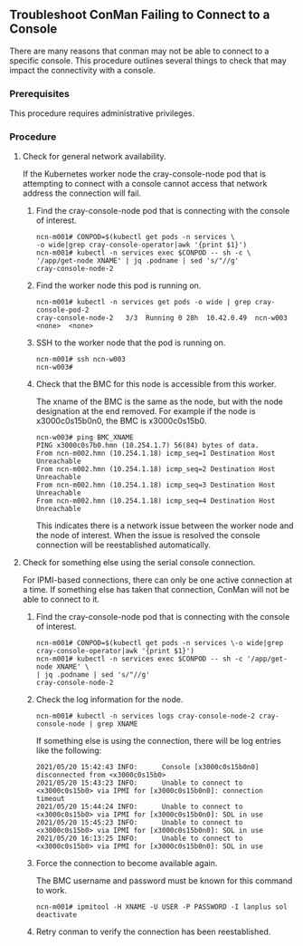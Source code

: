 ## Troubleshoot ConMan Failing to Connect to a Console

There are many reasons that conman may not be able to connect to a specific console. This procedure outlines several things to check that may impact the connectivity with a console.

### Prerequisites

This procedure requires administrative privileges.

### Procedure

1. Check for general network availability.
   
    If the Kubernetes worker node the cray-console-node pod that is attempting to connect with
    a console cannot access that network address the connection will fail.
    
    1. Find the cray-console-node pod that is connecting with the console of interest.
    
        ```
        ncn-m001# CONPOD=$(kubectl get pods -n services \
        -o wide|grep cray-console-operator|awk '{print $1}')
        ncn-m001# kubectl -n services exec $CONPOD -- sh -c \
        '/app/get-node XNAME' | jq .podname | sed 's/"//g'
        cray-console-node-2
        ```

    2. Find the worker node this pod is running on.
    
        ```
        ncn-m001# kubectl -n services get pods -o wide | grep cray-console-pod-2
        cray-console-node-2   3/3  Running 0 28h  10.42.0.49  ncn-w003   <none>  <none>
        ```

    3. SSH to the worker node that the pod is running on.
    
        ```
        ncn-m001# ssh ncn-w003
        ncn-w003#
        ```

    4. Check that the BMC for this node is accessible from this worker.
      
        The xname of the BMC is the same as the node, but with the node designation at the
        end removed. For example if the node is x3000c0s15b0n0, the BMC is x3000c0s15b0.
        
        ```
        ncn-w003# ping BMC_XNAME
        PING x3000c0s7b0.hmn (10.254.1.7) 56(84) bytes of data.
        From ncn-m002.hmn (10.254.1.18) icmp_seq=1 Destination Host Unreachable
        From ncn-m002.hmn (10.254.1.18) icmp_seq=2 Destination Host Unreachable
        From ncn-m002.hmn (10.254.1.18) icmp_seq=3 Destination Host Unreachable
        From ncn-m002.hmn (10.254.1.18) icmp_seq=4 Destination Host Unreachable
        ```
        
        This indicates there is a network issue between the worker node and the node of
        interest. When the issue is resolved the console connection will be reestablished
        automatically.

2. Check for something else using the serial console connection.
   
    For IPMI-based connections, there can only be one active connection at a time. If
    something else has taken that connection, ConMan will not be able to connect to it.

    1. Find the cray-console-node pod that is connecting with the console of interest.
    
        ```
        ncn-m001# CONPOD=$(kubectl get pods -n services \-o wide|grep cray-console-operator|awk '{print $1}')
        ncn-m001# kubectl -n services exec $CONPOD -- sh -c '/app/get-node XNAME' \
        | jq .podname | sed 's/"//g'
        cray-console-node-2
        ```
    
    2. Check the log information for the node.
       
        ```
        ncn-m001# kubectl -n services logs cray-console-node-2 cray-console-node | grep XNAME
        ```
    
        If something else is using the connection, there will be log entries like the following:
        
        ```
        2021/05/20 15:42:43 INFO:      Console [x3000c0s15b0n0] disconnected from <x3000c0s15b0>
        2021/05/20 15:43:23 INFO:      Unable to connect to <x3000c0s15b0> via IPMI for [x3000c0s15b0n0]: connection timeout
        2021/05/20 15:44:24 INFO:      Unable to connect to <x3000c0s15b0> via IPMI for [x3000c0s15b0n0]: SOL in use
        2021/05/20 15:45:23 INFO:      Unable to connect to <x3000c0s15b0> via IPMI for [x3000c0s15b0n0]: SOL in use
        2021/05/20 16:13:25 INFO:      Unable to connect to <x3000c0s15b0> via IPMI for [x3000c0s15b0n0]: SOL in use
        ```
    
    3. Force the connection to become available again.
       
        The BMC username and password must be known for this command to work.
        
        ```
        ncn-m001# ipmitool -H XNAME -U USER -P PASSWORD -I lanplus sol deactivate
        ```
    
    4. Retry conman to verify the connection has been reestablished.

